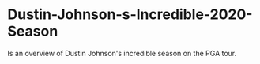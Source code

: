 # Dustin-Johnson-s-Incredible-2020-Season
Is an overview of Dustin Johnson's incredible season on the PGA tour.
